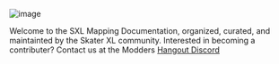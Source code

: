 ![image](https://user-images.githubusercontent.com/65366947/88027403-0b5da300-caec-11ea-8c39-168958d4a245.png)

Welcome to the SXL Mapping Documentation, organized, curated, and maintainted by the Skater XL community. 
Interested in becoming a contributer? Contact us at the Modders [Hangout Discord](https://discord.gg/X27YBv5)
